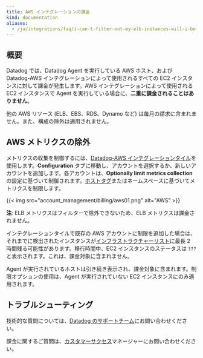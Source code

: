 ```yaml
---
title: AWS インテグレーションの課金
kind: documentation
aliases:
  - /ja/integrations/faq/i-can-t-filter-out-my-elb-instances-will-i-be-charged-for-them/
---
```

## 概要

Datadog では、Datadog Agent を実行している AWS ホスト、および Datadog-AWS インテグレーションによって使用されるすべての EC2 インスタンスに対して課金が発生します。AWS インテグレーションによって使用される EC2 インスタンスで Agent を実行している場合に、**二重に課金されることはありません**。

他の AWS リソース (ELB、EBS、RDS、Dynamo など) は毎月の請求に含まれません。また、構成の除外は適用されません。

## AWS メトリクスの除外

メトリクスの収集を制御するには、[Datadog-AWS インテグレーションタイル][1]を使用します。**Configuration** タブに移動し、アカウントを選択するか、新しいアカウントを追加します。各アカウントは、**Optionally limit metrics collection** の設定に基づいて制御されます。[ホストタグ][2]またはネームスペースに基づいてメトリクスを制限します。

{{< img src="account_management/billing/aws01.png" alt="AWS" >}}

**注**: ELB メトリクスはフィルターで除外できないため、ELB メトリクスは課金されません。

インテグレーションタイルで既存の AWS アカウントに制限を追加した場合は、それまでに検出されたインスタンスが[インフラストラクチャーリスト][3]に最長 2 時間残る可能性があります。移行時間中、EC2 インスタンスのステータスは `???` と表示されます。これは、課金対象に含まれません。

Agent が実行されているホストは引き続き表示され、課金対象に含まれます。制限オプションの使用は、Agent が実行されていない EC2 インスタンスにのみ適用されます。

## トラブルシューティング

技術的な質問については、[Datadog のサポートチーム][4]にお問い合わせください。

課金に関するご質問は、[カスタマーサクセス][5]マネージャーにお問い合わせください。

[1]: https://app.datadoghq.com/account/settings#integrations/amazon_web_services
[2]: /ja/getting_started/getting_started/tagging/using_tags/#integrations
[3]: /ja/infrastructure/
[4]: /ja/help/
[5]: mailto:success@datadoghq.com
